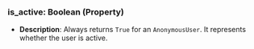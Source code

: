 ### is_active: Boolean (Property)

- **Description**: Always returns `True` for an `AnonymousUser`. It represents whether the user is active.
